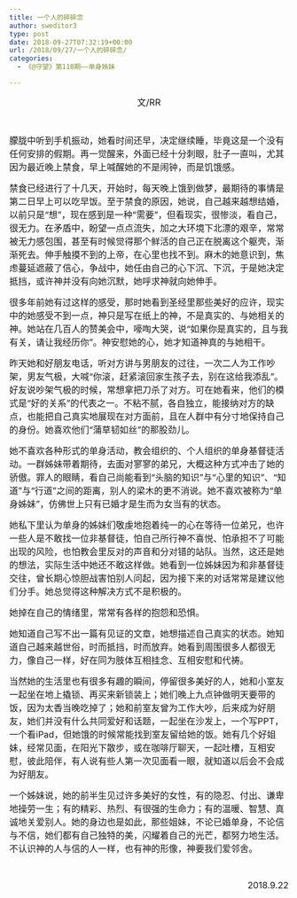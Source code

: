 ```yaml
---
title: 一个人的碎碎念
author: sweditor3
type: post
date: 2018-09-27T07:32:19+00:00
url: /2018/09/27/一个人的碎碎念/
categories:
  - 《@守望》第118期——单身姊妹

---
```

<p style="text-align: center;">
  <span style="font-size: 12pt;">文/RR</span>
</p>

&nbsp;

<span style="font-size: 12pt;">朦胧中听到手机振动，她看时间还早，决定继续睡，毕竟这是一个没有任何安排的假期。再一觉醒来，外面已经十分刺眼，肚子一直叫，尤其因为最近晚上禁食，早上喊醒她的不是闹钟，而是饥饿感。</span>

<span style="font-size: 12pt;">禁食已经进行了十几天，开始时，每天晚上饿到做梦，最期待的事情是第二日早上可以吃早饭。至于禁食的原因，她说，自己越来越想结婚，以前只是“想”，现在感到是一种“需要”，但看现实，很惨淡，看自己，很无力。在矛盾中，盼望一点点流失，加之大环境下北漂的艰辛，常常被无力感包围，甚至有时候觉得那个鲜活的自己正在脱离这个躯壳，渐渐死去。伸手触摸不到的上帝，在心里也找不到。麻木的她意识到，焦虑蔓延遮蔽了信心，争战中，她任由自己的心下沉、下沉，于是她决定抵挡，或许神并没有向她沉默，她呼求神就向她伸手。</span>

<span style="font-size: 12pt;">很多年前她有过这样的感受，那时她看到圣经里那些美好的应许，现实中的她感受不到一点，神只是写在纸上的神，不是真实的、与她相关的神。她站在几百人的赞美会中，嚎啕大哭，说“如果你是真实的，且与我有关，请让我经历你”。神安慰她的心，她才知道神真的与她相干。</span>

<span style="font-size: 12pt;">昨天她和好朋友电话，听对方讲与男朋友的过往，一次二人为工作吵架，男友气极，大喊“你滚，赶紧滚回家生孩子去，别在这给我添乱”。好友说吵架气极的时候，常想拿把刀杀了对方。可在她看来，他们的模式是“好的关系”的代表之一。不粘不腻，各自独立，能接纳对方的缺点，也能把自己真实地展现在对方面前，且在人群中有分寸地保持自己的身份。她喜欢他们“蒲草韧如丝”的那股劲儿。</span>

<span style="font-size: 12pt;">她不喜欢各种形式的单身活动，教会组织的、个人组织的单身基督徒活动。一群姊妹带着期待，去面对寥寥的弟兄，大概这种方式冲击了她的骄傲。罪人的眼睛，看自己尚能看到“头脑的知识”与“心里的知识”、“知道”与“行道”之间的距离，别人的梁木的更不消说。她不喜欢被称为“单身姊妹”，仿佛世上只有已婚才是生而为女当有的状态。</span>

<span style="font-size: 12pt;">她私下里认为单身的姊妹们敬虔地抱着纯一的心在等待一位弟兄，也许一些人是不敢找一位非基督徒，怕自己所行神不喜悦、怕承担不了可能出现的风险，也怕教会里反对的声音和分对错的站队。当然，这还是她的想法，实际生活中她还不敢这样做。她看到一位姊妹因为和非基督徒交往，曾长期心惊胆战害怕别人问起，因为接下来的对话常常是建议他们分手。她总觉得这种解决方式不是积极的。</span>

<span style="font-size: 12pt;">她掉在自己的情绪里，常常有各样的抱怨和恐惧。</span>

<span style="font-size: 12pt;">她知道自己写不出一篇有见证的文章，她想描述自己真实的状态。她知道自己越来越世俗，时而抵挡，时而放弃。她看到周围很多人都很无力，像自己一样，好在同为肢体互相挂念、互相安慰和代祷。</span>

<span style="font-size: 12pt;">当然她的生活里也有很多有趣的瞬间，停留很多美好的人，她和小室友一起坐在地上撬锁、再买来新锁装上；她们晚上九点钟做明天要带的饭，因为太香当晚吃掉了；她和前室友曾为工作大吵，后来成为好朋友，她们并没有什么共同爱好和话题，一起坐在沙发上，一个写PPT，一个看iPad，但她饿的时候常能找到室友留给她的饭。她有几个好姐妹，经常见面，在阳光下散步，或在咖啡厅聊天，一起吐槽，互相安慰，彼此陪伴，有人说有些人第一次见面看一眼，就知道以后会不会成为好朋友。</span>

<span style="font-size: 12pt;">一个姊妹说，她的前半生见过许多美好的女性，有的隐忍、付出、谦卑地操劳一生；有的精彩、热烈、有很强的生命力；有的温暖、智慧、真诚地关爱别人。她的身边也是如此，那些姐妹，不论已婚单身，不论信与不信，她们都有自己独特的美，闪耀着自己的光芒，都努力地生活。不认识神的人与信的人一样，也有神的形像，神要我们爱邻舍。</span>

&nbsp;

<p style="text-align: right;">
  <span style="font-size: 12pt;">2018.9.22</span>
</p>

&nbsp;

&nbsp;

&nbsp;

&nbsp;

&nbsp;

&nbsp;

&nbsp;